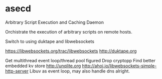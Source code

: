 asecd
=====

Arbitrary Script Execution and Caching Daemon

Orchistrate the execution of arbitrary scripts on remote hosts.

Switch to using duktape and libwebsockets

https://libwebsockets.org/trac/libwebsockets
http://duktape.org

Get multithread event loop/thread pool figured
Drop cryptopp
Find better embedded kv store http://unqlite.org
http://ahoj.io/libwebsockets-simple-http-server
Libuv as event loop, may also handle dns alright. 
